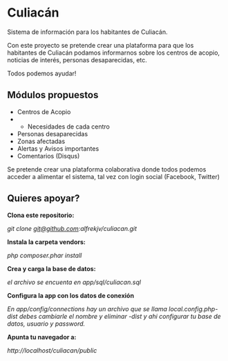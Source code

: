 Culiacán
========

Sistema de información para los habitantes de Culiacán.

Con este proyecto se pretende crear una plataforma para que los habitantes de Culiacán podamos informarnos sobre los centros de acopio, noticias de interés, personas desaparecidas, etc.

Todos podemos ayudar!

Módulos propuestos
-------------------

- Centros de Acopio
- - Necesidades de cada centro
- Personas desaparecidas
- Zonas afectadas
- Alertas y Avisos importantes
- Comentarios (Disqus)

Se pretende crear una plataforma colaborativa donde todos podemos acceder a alimentar el sistema, tal vez con login social (Facebook, Twitter)

Quieres apoyar?
----------------

**Clona este repositorio:**

*git clone git@github.com:alfrekjv/culiacan.git*

**Instala la carpeta vendors:**

*php composer.phar install*

**Crea y carga la base de datos:**

*el archivo se encuenta en app/sql/culiacan.sql*

**Configura la app con los datos de conexión**

*En app/config/connections hay un archivo que se llama local.config.php-dist debes cambiarle el nombre y eliminar -dist y ahi configurar tu base de datos, usuario y password.*

**Apunta tu navegador a:**

*http://localhost/culiacan/public*
